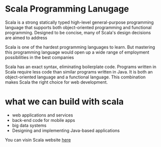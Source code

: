 #  Scala Programming Lanugage

Scala is a strong statically typed high-level general-purpose programming language that supports both object-oriented programming and functional programming. Designed to be concise, many of Scala's design decisions are aimed to address

Scala is one of the hardest programming languages to learn. But mastering this programming language would open up a wide range of employment possibilities in the best companies

Scala has an exact syntax, eliminating boilerplate code. Programs written in Scala require less code than similar programs written in Java. It is both an object-oriented language and a functional language. This combination makes Scala the right choice for web development.

#  what we can build with scala  
- web applications and services
- back-end code for mobile apps
- big data systems
- Designing and implementing Java-based applications

You can visin Scala website [ here](https://scala-lang.org/)
